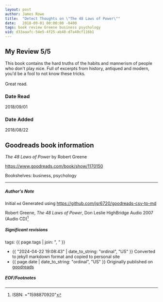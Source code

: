 ```yaml
---
layout: post
author: James Rowe
title:  "Detect Thoughts on \"The 48 Laws of Power\""
date:   2018-09-01 00:00:00 -0400
tags: book review Greene business psychology
uid: d33aaafc-54e5-4f25-ab48-d7a40cf116b1
---
```


<!-- highly dependent on how you personally use jekyll templates, and how you want this to show up -->
<!-- escape any jekyll keys with double brackets -->

## My Review 5/5

This book contains the hard truths of the habits and mannerism of people who don't play nice. Full of excerpts from history, antiqued and modern, you'd be a fool to not know these tricks.<br/><br/>Great read.

### Date Read
2018/09/01

### Date Added
2018/08/22

## Goodreads book information

*The 48 Laws of Power* by Robert Greene

https://www.goodreads.com/book/show/1170150

Bookshelves: business, psychology

---

##### Author's Note

Initial `md` Generated using https://github.com/jsr6720/goodreads-csv-to-md

Robert Greene, *The 48 Laws of Power*, Don Leslie HighBridge Audio 2007 (Audio CD)[^1]

##### Significant revisions

tags: {{ page.tags | join: ", " }} <!-- todo move this somewhere -->

- {{ "2024-04-22 19:08:43" | date_to_string: "ordinal", "US" }} Converted to jekyll markdown format and copied to personal site
- {{ page.date | date_to_string: "ordinal", "US" }} Originally published on [goodreads](https://www.goodreads.com)

##### EOF/Footnotes

[^1]: ISBN: ="1598870920"